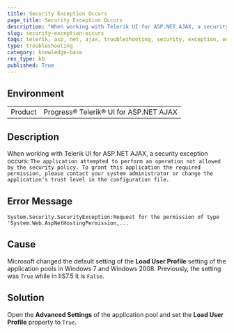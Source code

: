 ```yaml
---
title: Security Exception Occurs
page_title: Security Exception Occurs
description: "When working with Telerik UI for ASP.NET AJAX, a security exception occurs that the application attempted to perform an operation not allowed by the security policy."
slug: security-exception-occurs
tags: telerik, asp, net, ajax, troubleshooting, security, exception, occurs
type: troubleshooting
category: knowledge-base
res_type: kb
published: True
---
```


## Environment

<table>
	<tbody>
		<tr>
			<td>Product</td>
			<td>Progress® Telerik® UI for ASP.NET AJAX</td>
		</tr>
	</tbody>
</table>

## Description

When working with Telerik UI for ASP.NET AJAX, a security exception occurs: `The application attempted to perform an operation not allowed by the security policy. To grant this application the required permission, please contact your system administrator or change the application's trust level in the configuration file.`

## Error Message

`System.Security.SecurityException:Request for the permission of type 'System.Web.AspNetHostingPermission,...`

## Cause

Microsoft changed the default setting of the **Load User Profile** setting of the application pools in Windows 7 and Windows 2008. Previously, the setting was `True` while in IIS7.5 it is `False`.

## Solution

Open the **Advanced Settings** of the application pool and set the **Load User Profile** property to `True`.
